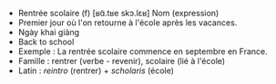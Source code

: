 - Rentrée scolaire (f)	[ʁɑ̃.tʁe skɔ.lɛʁ]	Nom (expression)	
- Premier jour où l'on retourne à l'école après les vacances.
- Ngày khai giảng
- Back to school
- Exemple : La rentrée scolaire commence en septembre en France.
- Famille : rentrer (verbe - revenir), scolaire (lié à l'école)
- Latin : *reintro* (rentrer) + *scholaris* (école)
